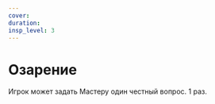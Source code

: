 ```yaml
---
cover:
duration: 
insp_level: 3
---
```

# Озарение

Игрок может задать Мастеру один честный вопрос. 1 раз.
